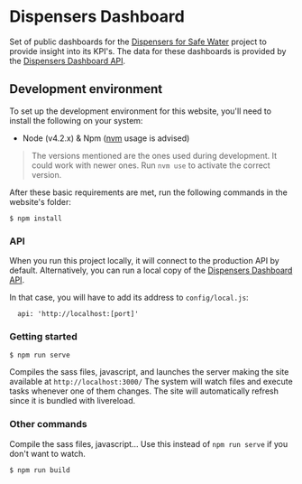 # Dispensers Dashboard
Set of public dashboards for the [Dispensers for Safe Water](http://www.evidenceaction.org/dispensersforsafewater) project to provide insight into its KPI's. The data for these dashboards is provided by the [Dispensers Dashboard API](https://github.com/evidenceaction/Dispensers-Dashboard-API).


## Development environment
To set up the development environment for this website, you'll need to install the following on your system:

- Node (v4.2.x) & Npm ([nvm](https://github.com/creationix/nvm) usage is advised)

> The versions mentioned are the ones used during development. It could work with newer ones.
  Run `nvm use` to activate the correct version.

After these basic requirements are met, run the following commands in the website's folder:
```
$ npm install
```

### API
When you run this project locally, it will connect to the production API by default. Alternatively, you can run a local copy of the [Dispensers Dashboard API](https://github.com/evidenceaction/Dispensers-Dashboard-API).

In that case, you will have to add its address to `config/local.js`:
```
  api: 'http://localhost:[port]'
```

### Getting started

```
$ npm run serve
```
Compiles the sass files, javascript, and launches the server making the site available at `http://localhost:3000/`
The system will watch files and execute tasks whenever one of them changes.
The site will automatically refresh since it is bundled with livereload.

### Other commands
Compile the sass files, javascript... Use this instead of ```npm run serve``` if you don't want to watch.
```
$ npm run build
```
